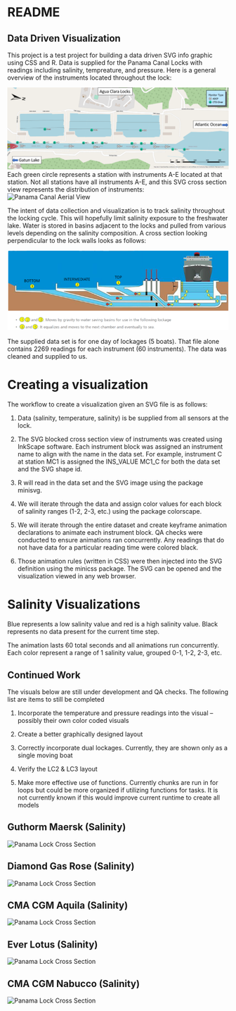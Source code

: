 README
================

## Data Driven Visualization

This project is a test project for building a data driven SVG info
graphic using CSS and R. Data is supplied for the Panama Canal Locks
with readings including salinity, tempreature, and pressure. Here is a
general overview of the instruments located throughout the lock:

![Panama Canal Aerial View](References/overview_map.png) Each green
circle represents a station with instruments A-E located at that
station. Not all stations have all instruments A-E, and this SVG cross
section view represents the distribution of instruments: ![Panama Canal
Aerial View](man/figures/total_lock_cross_section.svg)

The intent of data collection and visualization is to track salinity
throughout the locking cycle. This will hopefully limit salinity
exposure to the freshwater lake. Water is stored in basins adjacent to
the locks and pulled from various levels depending on the salinity
composition. A cross section looking perpendicular to the lock walls
looks as follows:

![Panama Lock Cross Section](References/panama_canal.png)

The supplied data set is for one day of lockages (5 boats). That file
alone contains 2269 readings for each instrument (60 instruments). The
data was cleaned and supplied to us.

# Creating a visualization

The workflow to create a visualization given an SVG file is as follows:

1.  Data (salinity, temperature, salinity) is be supplied from all
    sensors at the lock.

2.  The SVG blocked cross section view of instruments was created using
    InkScape software. Each instrument block was assigned an instrument
    name to align with the name in the data set. For example, instrument
    C at station MC1 is assigned the INS_VALUE MC1_C for both the data
    set and the SVG shape id.

3.  R will read in the data set and the SVG image using the package
    minisvg.

4.  We will iterate through the data and assign color values for each
    block of salinity ranges (1-2, 2-3, etc.) using the package
    colorscape.

5.  We will iterate through the entire dataset and create keyframe
    animation declarations to animate each instrument block. QA checks
    were conducted to ensure animations ran concurrently. Any readings
    that do not have data for a particular reading time were colored
    black.

6.  Those animation rules (written in CSS) were then injected into the
    SVG definition using the minicss package. The SVG can be opened and
    the visualization viewed in any web browser.

# Salinity Visualizations

Blue represents a low salinity value and red is a high salinity value.
Black represents no data present for the current time step.

The animation lasts 60 total seconds and all animations run
concurrently. Each color represent a range of 1 salinity value, grouped
0-1, 1-2, 2-3, etc.

## Continued Work

The visuals below are still under development and QA checks. The
following list are items to still be completed

1.  Incorporate the temperature and pressure readings into the visual –
    possibly their own color coded visuals

2.  Create a better graphically designed layout

3.  Correctly incorporate dual lockages. Currently, they are shown only
    as a single moving boat

4.  Verify the LC2 & LC3 layout

5.  Make more effective use of functions. Currently chunks are run in
    for loops but could be more organized if utilizing functions for
    tasks. It is not currently known if this would improve current
    runtime to create all models

## Guthorm Maersk (Salinity)

![Panama Lock Cross Section](man/figures/GUTHORM%20MAERSK_total_new.svg)

## Diamond Gas Rose (Salinity)

![Panama Lock Cross
Section](man/figures/DIAMOND%20GAS%20ROSE_total_new.svg)

## CMA CGM Aquila (Salinity)

![Panama Lock Cross
Section](man/figures/CMA%20CGM%20AQUILA_total_new.svg)

## Ever Lotus (Salinity)

![Panama Lock Cross Section](man/figures/EVER%20LOTUS_total_new.svg)

## CMA CGM Nabucco (Salinity)

![Panama Lock Cross
Section](man/figures/CMA%20CGM%20NABUCCO_total_new.svg)
